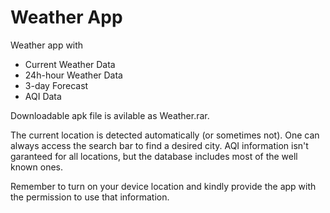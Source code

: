 # Weather App
Weather app with 
- Current Weather Data
- 24h-hour Weather Data
- 3-day Forecast
- AQI Data

Downloadable apk file is avilable as Weather.rar.

The current location is detected automatically (or sometimes not). One can always access the search bar to find a desired city.
AQI information isn't garanteed for all locations, but the database includes most of the well known ones.

Remember to turn on your device location and kindly provide the app with the permission to use that information.

